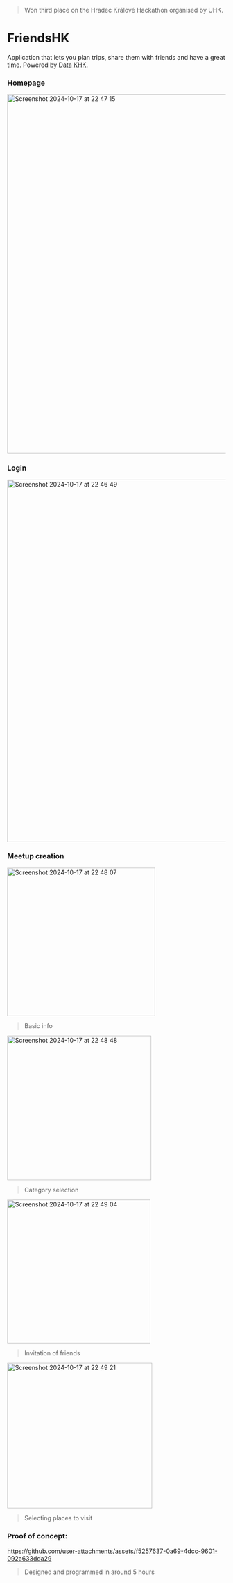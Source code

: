 > Won third place on the Hradec Králové Hackathon organised by UHK.

# FriendsHK
Application that lets you plan trips, share them with friends and have a great time. Powered by [Data KHK](https://www.datakhk.cz/).

### Homepage

<img width="826" alt="Screenshot 2024-10-17 at 22 47 15" src="https://github.com/user-attachments/assets/efc874bb-df60-49d9-b7a1-4a0a188f4718">

### Login

<img width="833" alt="Screenshot 2024-10-17 at 22 46 49" src="https://github.com/user-attachments/assets/fb189e00-db47-4117-b60f-e0dcedb370b9">

### Meetup creation


<img width="341" alt="Screenshot 2024-10-17 at 22 48 07" src="https://github.com/user-attachments/assets/f86598bd-d2c0-4acc-a29d-b867bebde863">

> Basic info

<img width="332" alt="Screenshot 2024-10-17 at 22 48 48" src="https://github.com/user-attachments/assets/bb007baf-e104-4156-8121-463916894e1e">

> Category selection

<img width="330" alt="Screenshot 2024-10-17 at 22 49 04" src="https://github.com/user-attachments/assets/41e063c9-47f1-42d8-b777-4dbd9bbe632b">

> Invitation of friends

<img width="334" alt="Screenshot 2024-10-17 at 22 49 21" src="https://github.com/user-attachments/assets/93ddaa91-a835-40fc-aff9-b5668bb784fc">

> Selecting places to visit

### Proof of concept:

https://github.com/user-attachments/assets/f5257637-0a69-4dcc-9601-092a633dda29

> Designed and programmed in around 5 hours
